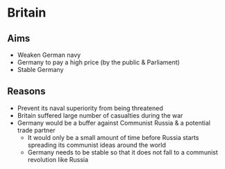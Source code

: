 # Britain

## Aims

- Weaken German navy
- Germany to pay a high price (by the public & Parliament)
- Stable Germany

## Reasons

- Prevent its naval superiority from being threatened
- Britain suffered large number of casualties during the war
- Germany would be a buffer against Communist Russia & a potential trade partner
    - It would only be a small amount of time before Russia starts spreading its communist ideas around the world
    - Germany needs to be stable so that it does not fall to a communist revolution like Russia